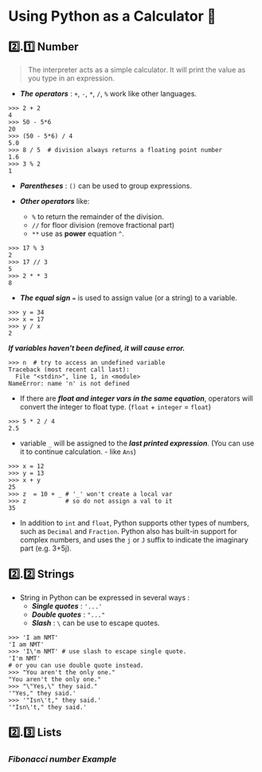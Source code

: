 # **Using Python as a Calculator** 🧮

## 2️⃣.1️⃣ **Number**

> The interpreter acts as a simple calculator. It will print the value as you type in an expression. 

* ***The operators*** : `+`, `-`, `*`, `/`, `%` work like other languages.

```console
>>> 2 + 2
4
>>> 50 - 5*6
20
>>> (50 - 5*6) / 4
5.0
>>> 8 / 5  # division always returns a floating point number
1.6
>>> 3 % 2
1
```
* ***Parentheses*** : `()` can be used to group expressions.

* ***Other operators*** like:
    * `%` to return the remainder of the division.
    * `//` for floor division (remove fractional part)
    * `**` use as **power** equation `^`.

```console
>>> 17 % 3️
2
>>> 17 // 3️
5
>>> 2 * * 3
8
```

* ***The equal sign*** `=` is used to assign value (or a string) to a variable.

```console
>>> y = 34
>>> x = 17
>>> y / x
2
```

***If variables haven't been defined, it will cause error.***

```console
>>> n  # try to access an undefined variable
Traceback (most recent call last):
  File "<stdin>", line 1, in <module>
NameError: name 'n' is not defined
```

* If there are ***float and integer vars in the same equation***, operators will convert the integer to float type. (`float` + `integer` = `float`)

```console
>>> 5 * 2 / 4
2.5
```

* variable `_` will be assigned to the ***last printed expression***. (You can use it to continue calculation. - like `Ans`)

```console
>>> x = 12
>>> y = 13
>>> x + y
25
>>> z  = 10 + _ # '_' won't create a local var
>>> z           # so do not assign a val to it
35
```

* In addition to `int` and `float`, Python supports other types of numbers, such as `Decimal` and `Fraction`. Python also has built-in support for complex numbers, and uses the `j` or `J` suffix to indicate the imaginary part (e.g. 3+5j).

## 2️⃣.2️⃣ **Strings**

* String in Python can be expressed in several ways :
    - ***Single quotes*** : `'...'`
    - ***Double quotes*** : `"..."`
    - ***Slash*** : `\` can be use to escape quotes.

```console
>>> 'I am NMT'
'I am NMT'
>>> 'I\'m NMT' # use slash to escape single quote.
'I'm NMT'
# or you can use double quote instead.
>>> "You aren't the only one."
"You aren't the only one."
>>> "\"Yes,\" they said."
'"Yes," they said.'
>>> '"Isn\'t," they said.'
'"Isn\'t," they said.'
```

## 2️⃣.3️⃣ **Lists**



### ***Fibonacci number Example***
